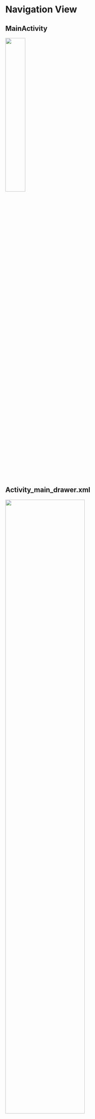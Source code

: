 # Navigation View

## MainActivity

<image src="https://user-images.githubusercontent.com/34594339/93242948-7b259c80-f7c2-11ea-9334-61b40e46f015.png" width="35%">

<br>

## Activity_main_drawer.xml

<image src="https://user-images.githubusercontent.com/34594339/93245022-9b0a8f80-f7c5-11ea-8890-5d3d1e5e1479.png" width="70%">
<br>

## MainActivity.java

### AppBarConfiguration 객체를 이용하여 탐색 버튼을 관리한다.

	mAppBarConfiguration = new AppBarConfiguration.Builder(  
        R.id.nav_home, R.id.nav_gallery, R.id.nav_slideshow,  
		  R.id.nav_tools, R.id.nav_share, R.id.nav_send) .setDrawerLayout(drawer).build();
		  
 
### "NavController"를 이용하여 AppBarConfiguration 객체를 컨트롤한다.<br>
 
  <image src="https://user-images.githubusercontent.com/34594339/93244608-f7b97a80-f7c4-11ea-83d0-68a1510c9042.png" width="80%">


### 뒤로 가기를 누른 경우

	@Override  
	public void onBackPressed() {  
	    DrawerLayout drawer = (DrawerLayout)findViewById(R.id.drawer_layout );  
	 if (drawer.isDrawerOpen(GravityCompat.START)){  // drawer layout이 열려있다면  
	  drawer.closeDrawer(GravityCompat.START); // 닫아라.  
	  } else {  
	        super.onBackPressed();  
	  }  
	}